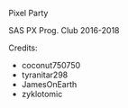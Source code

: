 Pixel Party

SAS PX Prog. Club 2016-2018

Credits:
- coconut750750
- tyranitar298
- JamesOnEarth
- zyklotomic
